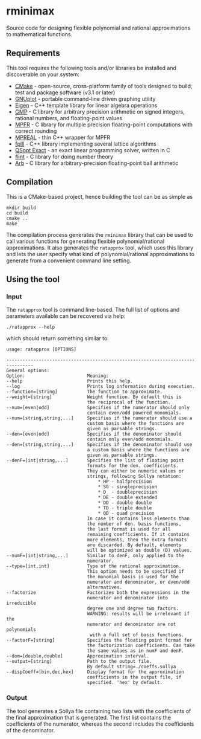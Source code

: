 # rminimax

Source code for designing flexible polynomial and rational approximations to mathematical functions.

## Requirements

This tool requires the following tools and/or libraries be installed and discoverable on your system:

* [CMake](https://cmake.org) - open-source, cross-platform family of tools designed to build, test and package software (v3.1 or later)
* [GNUplot](http://www.gnuplot.info/) - portable command-line driven graphing utility
* [Eigen](https://eigen.tuxfamily.org/) - C++ template library for linear algebra operations
* [GMP](https://gmplib.org/) - C library for arbitrary precision arithmetic on signed integers, rational numbers, and floating-point values
* [MPFR](https://www.mpfr.org/) - C library for multiple precision floating-point computations with correct rounding
* [MPREAL](https://github.com/advanpix/mpreal) - thin C++ wrapper for MPFR
* [fplll](https://github.com/fplll/fplll) - C++ library implementing several lattice algorithms
* [QSopt Exact](https://github.com/jonls/qsopt-ex) - an exact linear programming solver, written in C
* [flint](https://flintlib.org/) - C library for doing number theory
* [Arb](https://fredrikj.net/arb/) - C library for arbitrary-precision floating-point ball arithmetic

## Compilation
This is a CMake-based project, hence building the tool can be as simple as 
```
mkdir build
cd build
cmake ..
make
```

The compilation process generates the `rminimax` library that can be used to call various functions 
for generating flexible polynomial/rational approximations. It also generates the `ratapprox` tool, which uses 
this library and lets the user specify what kind of polynomial/rational approximations to generate from 
a convenient command line setting.

## Using the tool
### Input
The `ratapprox` tool is command line-based. The full list of options and parameters available can be 
recovered via help:
```
./ratapprox --help
```
which should return something similar to:
```
usage: ratapprox [OPTIONS]

--------------------------------------------------------------------------------
General options:
Option:                       Meaning:
--help                        Prints this help.
--log                         Prints log information during execution.
--function=[string]           The function to approximate.
--weight=[string]             Weight function. By default this is
                              the reciprocal of the function.
--num=[even|odd]              Specifies if the numerator should only
                              contain even/odd powered monomials.
--num=[string,string,...]     Specifies if the numerator should use a
                              custom basis where the functions are
                              given as parsable strings.
--den=[even|odd]              Specifies if the denominator should
                              contain only even/odd monomials.
--den=[string,string,...]     Specifies if the denominator should use
                              a custom basis where the functions are
                              given as parsable strings.
--denF=[int|string,...]       Specifies the list of floating point
                              formats for the den. coefficients.
                              They can either be numeric values or
                              strings, following Sollya notation:
                                  * HP - halfprecision
                                  * SG - singleprecision
                                  * D  - doubleprecision
                                  * DE - double extended
                                  * DD - double double
                                  * TD - triple double
                                  * QD - quad precision
                              In case it contains less elements than
                              the number of den. basis functions,
                              the last format is used for all
                              remaining coefficients. If it contains
                              more elements, then the extra formats
                              are discarded. By default, elements
                              will be optimized as double (D) values.
--numF=[int|string,...]       Similar to denF, only applied to the
                              numerator.
--type=[int,int]              Type of the rational approximation.
                              This option needs to be specified if
                              the monomial basis is used for the
                              numerator and denominator, or even/odd
                              alternatives.
--factorize                   Factorizes both the expressions in the
                              numerator and denominator into irreducible
                              degree one and degree two factors.
                              WARNING: results will be irrelevant if the
                              numerator and denominator are not polynomials
                               with a full set of basis functions.
--factorF=[string]            Specifies the floating point format for
                              the factorization coefficients. Can take
                              the same values as in numF and denF.
--dom=[double,double]         Approximation interval.
--output=[string]             Path to the output file.
                              By default string=./coeffs.sollya
--dispCoeff=[bin,dec,hex]     Display format for the approximation
                              coefficients in the output file, if
                              specified. 'hex' by default.
```

### Output

The tool generates a Sollya file containing two lists with the coefficients of the final 
approximation that is generated. The first list contains the coefficients of the numerator, 
whereas the second includes the coefficients of the denominator.